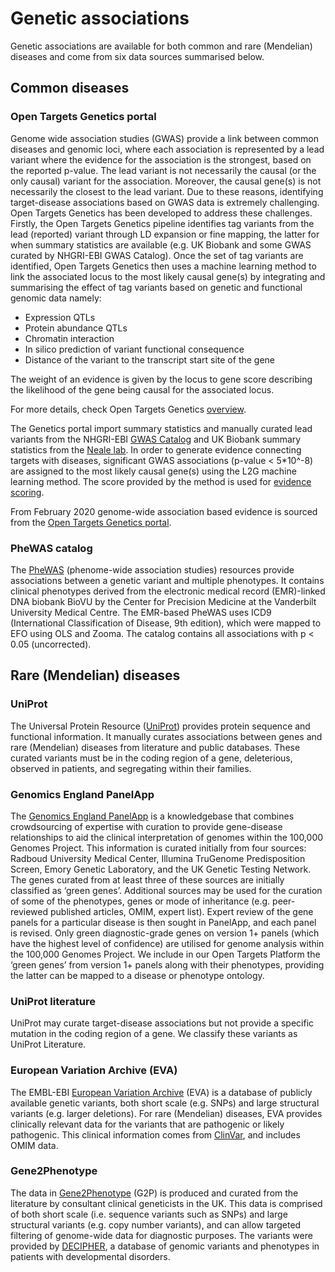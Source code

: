 # Genetic associations

Genetic associations are available for both common and rare \(Mendelian\) diseases and come from six data sources summarised below.

## Common diseases

### Open Targets Genetics portal

Genome wide association studies (GWAS) provide a link between common diseases and genomic loci, where each association is represented by a lead variant where the evidence for the association is the strongest, based on the reported p-value. The lead variant is not necessarily the causal (or the only causal) variant for the association. Moreover, the causal gene(s) is not necessarily the closest to the lead variant. Due to these reasons, identifying target-disease associations based on GWAS data is extremely challenging. Open Targets Genetics has been developed to address these challenges. Firstly, the Open Targets Genetics pipeline identifies tag variants from the lead (reported) variant through LD expansion or fine mapping, the latter for when summary statistics are available (e.g. UK Biobank and some GWAS curated by NHGRI-EBI GWAS Catalog). Once the set of tag variants are identified, Open Targets Genetics then uses a machine learning method to link the associated locus to the most likely causal gene(s) by integrating and summarising the effect of tag variants based on  genetic and functional genomic data namely:
* Expression QTLs
* Protein abundance QTLs
* Chromatin interaction 
* In silico prediction of variant functional consequence
* Distance of the variant to the transcript start site of the gene 


The weight of an evidence is given by the locus to gene score describing the likelihood of the gene being causal for the associated locus.

For more details, check Open Targets Genetics [overview](https://genetics-docs.opentargets.org/our-approach/pipeline-overview). 

The Genetics portal import summary statistics and manually curated lead variants from the NHGRI-EBI [GWAS Catalog](https://www.ebi.ac.uk/gwas) and UK Biobank summary statistics from the [Neale lab](http://www.nealelab.is/uk-biobank). In order to generate evidence connecting targets with diseases, significant GWAS associations (p-value < 5\*10^-8) are assigned to the most likely causal gene(s) using the L2G machine learning method. The score provided by the method is used for [evidence scoring](https://docs.targetvalidation.org/getting-started/scoring).

From February 2020 genome-wide association based evidence is sourced from the [Open Targets Genetics portal](https://genetics.opentargets.org/).


### PheWAS catalog

The [PheWAS](https://phewascatalog.org/) \(phenome-wide association studies\) resources provide associations between a genetic variant and multiple phenotypes. It contains clinical phenotypes derived from the electronic medical record \(EMR\)-linked DNA biobank BioVU by the Center for Precision Medicine at the Vanderbilt University Medical Centre. The EMR-based PheWAS uses ICD9 \(International Classification of Disease, 9th edition\), which were mapped to EFO using OLS and Zooma. The catalog contains all associations with p &lt; 0.05 \(uncorrected\).

## Rare \(Mendelian\) diseases

### UniProt

The Universal Protein Resource \([UniProt](http://www.uniprot.org/)\) provides protein sequence and functional information. It manually curates associations between genes and rare \(Mendelian\) diseases from literature and public databases. These curated variants must be in the coding region of a gene, deleterious, observed in patients, and segregating within their families.

### Genomics England PanelApp

The [Genomics England PanelApp](https://panelapp.extge.co.uk/crowdsourcing/PanelApp/) is a knowledgebase that combines crowdsourcing of expertise with curation to provide gene-disease relationships to aid the clinical interpretation of genomes within the 100,000 Genomes Project. This information is curated initially from four sources: Radboud University Medical Center, Illumina TruGenome Predisposition Screen, Emory Genetic Laboratory, and the UK Genetic Testing Network. The genes curated from at least three of these sources are initially classified as ‘green genes’. Additional sources may be used for the curation of some of the phenotypes, genes or mode of inheritance \(e.g. peer-reviewed published articles, OMIM, expert list\). Expert review of the gene panels for a particular disease is then sought in PanelApp, and each panel is revised. Only green diagnostic-grade genes on version 1+ panels \(which have the highest level of confidence\) are utilised for genome analysis within the 100,000 Genomes Project. We include in our Open Targets Platform the ‘green genes’ from version 1+ panels along with their phenotypes, providing the latter can be mapped to a disease or phenotype ontology.

### UniProt literature

UniProt may curate target-disease associations but not provide a specific mutation in the coding region of a gene. We classify these variants as UniProt Literature.

### European Variation Archive \(EVA\)

The EMBL-EBI [European Variation Archive](http://www.ebi.ac.uk/eva/?Home) \(EVA\) is a database of publicly available genetic variants, both short scale \(e.g. SNPs\) and large structural variants \(e.g. larger deletions\). For rare \(Mendelian\) diseases, EVA provides clinically relevant data for the variants that are pathogenic or likely pathogenic. This clinical information comes from [ClinVar](http://www.ncbi.nlm.nih.gov/clinvar/), and includes OMIM data.

### Gene2Phenotype

The data in [Gene2Phenotype](http://www.ebi.ac.uk/gene2phenotype) \(G2P\) is produced and curated from the literature by consultant clinical geneticists in the UK. This data is comprised of both short scale \(i.e. sequence variants such as SNPs\) and large structural variants \(e.g. copy number variants\), and can allow targeted filtering of genome-wide data for diagnostic purposes. The variants were provided by [DECIPHER](https://decipher.sanger.ac.uk/index), a database of genomic variants and phenotypes in patients with developmental disorders.

